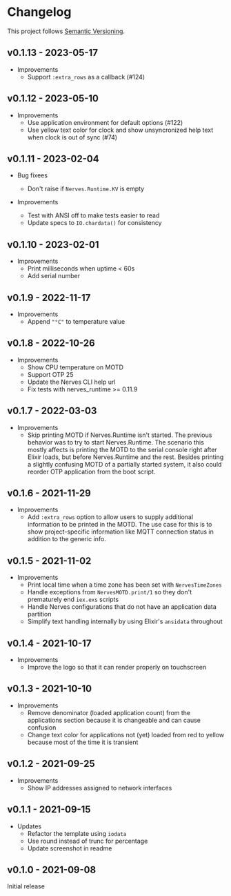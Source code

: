 # Changelog

This project follows [Semantic Versioning](https://semver.org/spec/v2.0.0.html).

## v0.1.13 - 2023-05-17

* Improvements
  * Support `:extra_rows` as a callback (#124)

## v0.1.12 - 2023-05-10

* Improvements
  * Use application environment for default options (#122)
  * Use yellow text color for clock and show unsyncronized help text when clock is out of sync (#74)

## v0.1.11 - 2023-02-04

* Bug fixees
  * Don't raise if `Nerves.Runtime.KV` is empty

* Improvements
  * Test with ANSI off to make tests easier to read
  * Update specs to `IO.chardata()` for consistency

## v0.1.10 - 2023-02-01

* Improvements
  * Print milliseconds when uptime < 60s
  * Add serial number

## v0.1.9 - 2022-11-17

* Improvements
  * Append `"°C"` to temperature value

## v0.1.8 - 2022-10-26

* Improvements
  * Show CPU temperature on MOTD
  * Support OTP 25
  * Update the Nerves CLI help url
  * Fix tests with nerves_runtime >= 0.11.9

## v0.1.7 - 2022-03-03

* Improvements
  * Skip printing MOTD if Nerves.Runtime isn't started. The previous behavior
    was to try to start Nerves.Runtime. The scenario this mostly affects is
    printing the MOTD to the serial console right after Elixir loads, but before
    Nerves.Runtime and the rest. Besides printing a slightly confusing MOTD of a
    partially started system, it also could reorder OTP application from the
    boot script.

## v0.1.6 - 2021-11-29

* Improvements
  * Add `:extra_rows` option to allow users to supply additional information to
    be printed in the MOTD. The use case for this is to show project-specific
    information like MQTT connection status in addition to the generic info.

## v0.1.5 - 2021-11-02

* Improvements
  * Print local time when a time zone has been set with `NervesTimeZones`
  * Handle exceptions from `NervesMOTD.print/1` so they don't prematurely end
    `iex.exs` scripts
  * Handle Nerves configurations that do not have an application data partition
  * Simplify text handling internally by using Elixir's `ansidata` throughout

## v0.1.4 - 2021-10-17

* Improvements
  * Improve the logo so that it can render properly on touchscreen

## v0.1.3 - 2021-10-10

* Improvements
  * Remove denominator (loaded application count) from the applications section because it is changeable and can cause confusion
  * Change text color for applications not (yet) loaded from red to yellow because most of the time it is transient

## v0.1.2 - 2021-09-25

* Improvements
  * Show IP addresses assigned to network interfaces

## v0.1.1 - 2021-09-15

* Updates
  * Refactor the template using `iodata`
  * Use round instead of trunc for percentage
  * Update screenshot in readme

## v0.1.0 - 2021-09-08

Initial release
